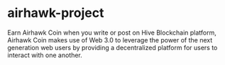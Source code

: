 # airhawk-project
Earn Airhawk Coin when you write or post on Hive Blockchain platform, Airhawk Coin makes use of Web 3.0 to leverage the power of the next generation web users by providing a decentralized platform for users to interact with one another.
